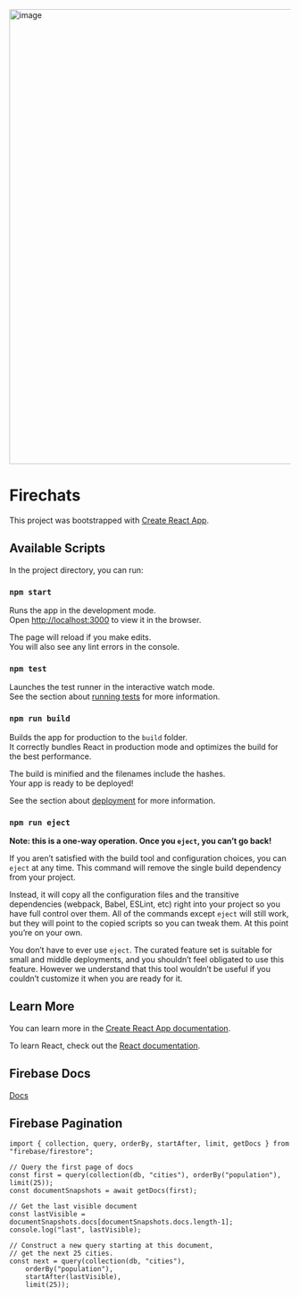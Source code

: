 <img width="813" alt="image" src="https://user-images.githubusercontent.com/47270995/153465507-52b949be-d08f-41ee-aa1a-9e6a1f8f48a5.png">

# Firechats

This project was bootstrapped with [Create React App](https://github.com/facebook/create-react-app).

## Available Scripts

In the project directory, you can run:

### `npm start`

Runs the app in the development mode.\
Open [http://localhost:3000](http://localhost:3000) to view it in the browser.

The page will reload if you make edits.\
You will also see any lint errors in the console.

### `npm test`

Launches the test runner in the interactive watch mode.\
See the section about [running tests](https://facebook.github.io/create-react-app/docs/running-tests) for more information.

### `npm run build`

Builds the app for production to the `build` folder.\
It correctly bundles React in production mode and optimizes the build for the best performance.

The build is minified and the filenames include the hashes.\
Your app is ready to be deployed!

See the section about [deployment](https://facebook.github.io/create-react-app/docs/deployment) for more information.

### `npm run eject`

**Note: this is a one-way operation. Once you `eject`, you can’t go back!**

If you aren’t satisfied with the build tool and configuration choices, you can `eject` at any time. This command will remove the single build dependency from your project.

Instead, it will copy all the configuration files and the transitive dependencies (webpack, Babel, ESLint, etc) right into your project so you have full control over them. All of the commands except `eject` will still work, but they will point to the copied scripts so you can tweak them. At this point you’re on your own.

You don’t have to ever use `eject`. The curated feature set is suitable for small and middle deployments, and you shouldn’t feel obligated to use this feature. However we understand that this tool wouldn’t be useful if you couldn’t customize it when you are ready for it.

## Learn More

You can learn more in the [Create React App documentation](https://facebook.github.io/create-react-app/docs/getting-started).

To learn React, check out the [React documentation](https://reactjs.org/).

## Firebase Docs
[Docs](https://firebase.google.com/docs/web/setup)

## Firebase Pagination  

```
import { collection, query, orderBy, startAfter, limit, getDocs } from "firebase/firestore";  

// Query the first page of docs
const first = query(collection(db, "cities"), orderBy("population"), limit(25));
const documentSnapshots = await getDocs(first);

// Get the last visible document
const lastVisible = documentSnapshots.docs[documentSnapshots.docs.length-1];
console.log("last", lastVisible);

// Construct a new query starting at this document,
// get the next 25 cities.
const next = query(collection(db, "cities"),
    orderBy("population"),
    startAfter(lastVisible),
    limit(25));
```
